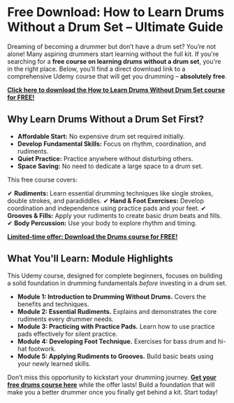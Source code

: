 # Free Download: How to Learn Drums Without a Drum Set – Ultimate Guide

Dreaming of becoming a drummer but don’t have a drum set? You’re not alone! Many aspiring drummers start learning without the full kit. If you're searching for a **free course on learning drums without a drum set**, you're in the right place. Below, you’ll find a direct download link to a comprehensive Udemy course that will get you drumming – **absolutely free**.

[**Click here to download the How to Learn Drums Without Drum Set course for FREE!**](https://udemywork.com/how-to-learn-drums-without-drum-set)

## Why Learn Drums Without a Drum Set First?

*   **Affordable Start:** No expensive drum set required initially.
*   **Develop Fundamental Skills:** Focus on rhythm, coordination, and rudiments.
*   **Quiet Practice:** Practice anywhere without disturbing others.
*   **Space Saving:** No need to dedicate a large space to a drum set.

This free course covers:

✔ **Rudiments:** Learn essential drumming techniques like single strokes, double strokes, and paradiddles.
✔ **Hand & Foot Exercises:** Develop coordination and independence using practice pads and your feet.
✔ **Grooves & Fills:** Apply your rudiments to create basic drum beats and fills.
✔ **Body Percussion:** Use your body to explore rhythm and timing.

[**Limited-time offer: Download the Drums course for FREE!**](https://udemywork.com/how-to-learn-drums-without-drum-set)

## What You'll Learn: Module Highlights

This Udemy course, designed for complete beginners, focuses on building a solid foundation in drumming fundamentals *before* investing in a drum set.

*   **Module 1: Introduction to Drumming Without Drums.** Covers the benefits and techniques.
*   **Module 2: Essential Rudiments.** Explains and demonstrates the core rudiments every drummer needs.
*   **Module 3: Practicing with Practice Pads.** Learn how to use practice pads effectively for silent practice.
*   **Module 4: Developing Foot Technique.** Exercises for bass drum and hi-hat footwork.
*   **Module 5: Applying Rudiments to Grooves.** Build basic beats using your newly learned skills.

Don’t miss this opportunity to kickstart your drumming journey. **[Get your free drums course here](https://udemywork.com/how-to-learn-drums-without-drum-set)** while the offer lasts! Build a foundation that will make you a better drummer once you finally get behind a kit. Start today!
